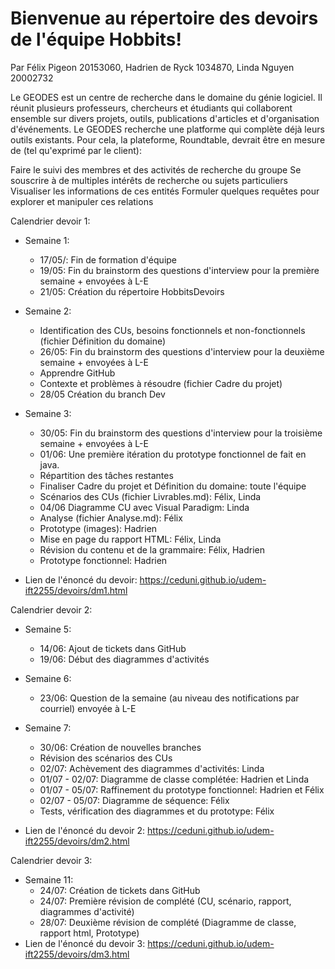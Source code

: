 # Bienvenue au répertoire des devoirs de l'équipe Hobbits!
Par Félix Pigeon 20153060, Hadrien de Ryck 1034870, Linda Nguyen 20002732

Le GEODES est un centre de recherche dans le domaine du génie logiciel. Il réunit plusieurs professeurs, chercheurs et étudiants qui collaborent ensemble sur divers projets, outils, publications d'articles et d'organisation d'événements. Le GEODES recherche une platforme qui complète déjà leurs outils existants. Pour cela, la plateforme, Roundtable, devrait être en mesure de (tel qu'exprimé par le client):

Faire le suivi des membres et des activités de recherche du groupe
Se souscrire à de multiples intérêts de recherche ou sujets particuliers
Visualiser les informations de ces entités
Formuler quelques requêtes pour explorer et manipuler ces relations

Calendrier devoir 1:

  * Semaine 1:
    * 17/05/: Fin de formation d'équipe
    * 19/05: Fin du brainstorm des questions d'interview pour la première semaine + envoyées à L-E
    * 21/05: Création du répertoire HobbitsDevoirs
  * Semaine 2:
    * Identification des CUs, besoins fonctionnels et non-fonctionnels (fichier Définition du domaine)
    * 26/05: Fin du brainstorm des questions d'interview pour la deuxième semaine + envoyées à L-E
    * Apprendre GitHub
    * Contexte et problèmes à résoudre (fichier Cadre du projet)
    * 28/05 Création du branch Dev
  * Semaine 3:
    * 30/05: Fin du brainstorm des questions d'interview pour la troisième semaine + envoyées à L-E
    * 01/06: Une première itération du prototype fonctionnel de fait en java.
    * Répartition des tâches restantes
    * Finaliser Cadre du projet et Définition du domaine: toute l'équipe
    * Scénarios des CUs (fichier Livrables.md): Félix, Linda
    * 04/06 Diagramme CU avec Visual Paradigm: Linda
    * Analyse (fichier Analyse.md): Félix
    * Prototype (images): Hadrien
    * Mise en page du rapport HTML: Félix, Linda
    * Révision du contenu et de la grammaire: Félix, Hadrien
    * Prototype fonctionnel: Hadrien

* Lien de l'énoncé du devoir: https://ceduni.github.io/udem-ift2255/devoirs/dm1.html


Calendrier devoir 2:
  * Semaine 5:
    * 14/06: Ajout de tickets dans GitHub
    * 19/06: Début des diagrammes d'activités
  * Semaine 6:
    * 23/06: Question de la semaine (au niveau des notifications par courriel) envoyée à L-E
  * Semaine 7:
    * 30/06: Création de nouvelles branches
    * Révision des scénarios des CUs
    * 02/07: Achèvement des diagrammes d'activités: Linda
    * 01/07 - 02/07: Diagramme de classe complétée: Hadrien et Linda
    * 01/07 - 05/07: Raffinement du prototype fonctionnel: Hadrien et Félix
    * 02/07 - 05/07: Diagramme de séquence: Félix
    * Tests, vérification des diagrammes et du prototype: Félix
    
* Lien de l'énoncé du devoir 2: https://ceduni.github.io/udem-ift2255/devoirs/dm2.html

Calendrier devoir 3:
  * Semaine 11:
    * 24/07: Création de tickets dans GitHub
    * 24/07: Première révision de complété (CU, scénario, rapport, diagrammes d'activité)
    * 28/07: Deuxième révision de complété (Diagramme de classe, rapport html, Prototype)
* Lien de l'énoncé du devoir 3: https://ceduni.github.io/udem-ift2255/devoirs/dm3.html
